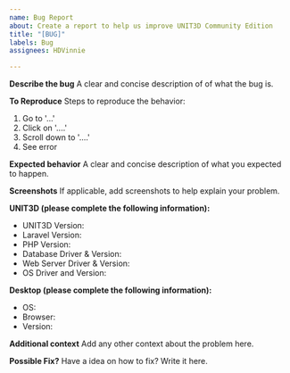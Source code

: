 ```yaml
---
name: Bug Report
about: Create a report to help us improve UNIT3D Community Edition
title: "[BUG]"
labels: Bug
assignees: HDVinnie

---
```


**Describe the bug**
A clear and concise description of of what the bug is.

**To Reproduce**
Steps to reproduce the behavior:
1. Go to '...'
2. Click on '....'
3. Scroll down to '....'
4. See error

**Expected behavior**
A clear and concise description of what you expected to happen.

**Screenshots**
If applicable, add screenshots to help explain your problem.

**UNIT3D (please complete the following information):**
- UNIT3D Version:
- Laravel Version:
- PHP Version:
- Database Driver & Version:
- Web Server Driver & Version:
- OS Driver and Version:

**Desktop (please complete the following information):**
 - OS:
 - Browser:
 - Version:

**Additional context**
Add any other context about the problem here.

**Possible Fix?**
Have a idea on how to fix? Write it here.
